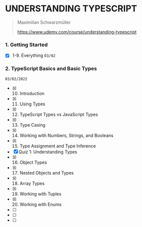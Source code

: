 # UNDERSTANDING TYPESCRIPT

> Maximilian Schwarzmüller
>
> https://www.udemy.com/course/understanding-typescript

### 1. Getting Started

- [x] 1-9. Everything `03/02`

### 2. TypeScript Basics and Basic Types

`03/02/2022`

- [x] 10. Introduction
- [x] 11. Using Types
- [x] 12. TypeScript Types vs JavaScript Types
- [x] 13. Type Casing
- [x] 14. Working with Numbers, Strings, and Booleans
- [x] 15. Type Assignment and Type Inference
- [x] Quiz 1: Understanding Types
- [x] 16. Object Types
- [x] 17. Nested Objects and Types
- [x] 18. Array Types
- [x] 19. Working with Tuples
- [x] 20. Working with Enums
- [ ]
- [ ]
- [ ]
